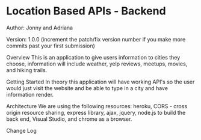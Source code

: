 # Location Based APIs - Backend

Author: 
Jonny and Adriana 

Version: 
1.0.0 (increment the patch/fix version number if you make more commits past your first submission)

Overview
This is an application to give users information to cities they choose, information will include weather, yelp reviews, meetups, movies, and hiking trails.

Getting Started
In theory this application will have working API's so the user would just visit the website and be able to type in a city and have information render.

Architecture
We are using the following resources: heroku, CORS - cross origin resource sharing, express library, ajax, jquery, node.js to build the back end, Visual Studio, and chrome as a browser.

Change Log
